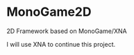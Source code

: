 MonoGame2D
==========

2D Framework based on MonoGame/XNA

I will use XNA to continue this project.

